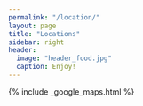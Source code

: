 ```yaml
---
permalink: "/location/"
layout: page
title: "Locations"
sidebar: right
header:
  image: "header_food.jpg"
  caption: Enjoy!
---
```

{% include _google_maps.html %}
